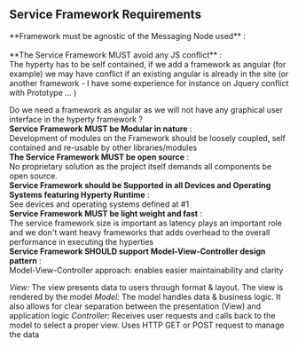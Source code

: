 <h2>Service Framework  Requirements</h2><p></p>**Framework must be agnostic of the Messaging Node used** :</br> <br/>**The Service Framework MUST avoid any JS conflict** :</br> The hyperty has to be self contained, if we add a framework as angular (for example) we may have conflict if an existing angular is already in the site (or another framework - I have some experience for instance on Jquery conflict with Prototype ... )

Do we need a framework as angular as we will not have any graphical user interface in the hyperty framework ?<br/>**Service Framework MUST be Modular in nature** :</br> Development of modules on the Framework should be loosely coupled, self contained and re-usable by other libraries/modules   <br/>**The Service Framework MUST be open source** :</br> No proprietary solution as the project itself demands all components be open source.<br/>**Service Framework should be Supported in all Devices and Operating Systems featuring Hyperty Runtime** :</br> See devices and operating systems defined at #1 <br/>**Service Framework MUST be light weight and fast** :</br> The service framework size is important as latency plays an important role and we don't want heavy frameworks that adds overhead to the overall performance in executing the hyperties <br/>**Service Framework SHOULD support Model-View-Controller design pattern** :</br> Model-View-Controller approach: enables easier maintainability and clarity

*View:* The view presents data to users through format & layout. The view is rendered by the model
*Model:* The model handles data & business logic. It also allows for clear separation between the presentation (View) and application logic
*Controller:* Receives user requests and calls back to the model to select a proper view. Uses HTTP GET or POST request to manage the data<br/>